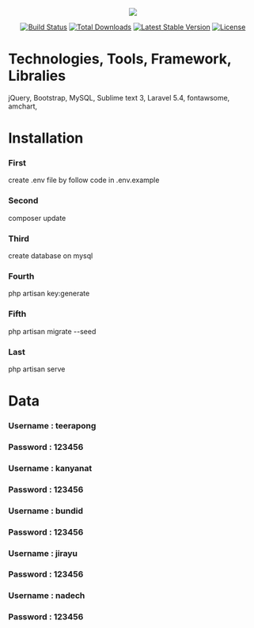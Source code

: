 <p align="center"><img src="https://laravel.com/assets/img/components/logo-laravel.svg"></p>

<p align="center">
<a href="https://travis-ci.org/laravel/framework"><img src="https://travis-ci.org/laravel/framework.svg" alt="Build Status"></a>
<a href="https://packagist.org/packages/laravel/framework"><img src="https://poser.pugx.org/laravel/framework/d/total.svg" alt="Total Downloads"></a>
<a href="https://packagist.org/packages/laravel/framework"><img src="https://poser.pugx.org/laravel/framework/v/stable.svg" alt="Latest Stable Version"></a>
<a href="https://packagist.org/packages/laravel/framework"><img src="https://poser.pugx.org/laravel/framework/license.svg" alt="License"></a>
</p>

<h1>Technologies, Tools, Framework, Libralies</h1>
jQuery, 
Bootstrap, 
MySQL, 
Sublime text 3, 
Laravel 5.4, 
fontawsome, 
amchart, 

<h1>Installation</h1>

<h3>First </h3> create .env file by follow code in .env.example

<h3>Second </h3> composer update

<h3>Third </h3> create database on mysql

<h3>Fourth </h3> php artisan key:generate

<h3>Fifth </h3> php artisan migrate --seed

<h3>Last</h3> php artisan serve

<h1>Data</h1>

<h3>Username : teerapong</h3>
<h3>Password : 123456</h3>

<h3>Username : kanyanat</h3>
<h3>Password : 123456</h3>

<h3>Username : bundid</h3>
<h3>Password : 123456</h3>

<h3>Username : jirayu</h3>
<h3>Password : 123456</h3>

<h3>Username : nadech</h3>
<h3>Password : 123456</h3>